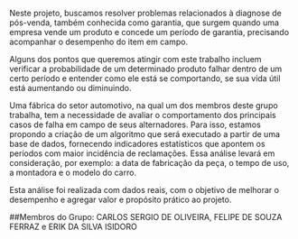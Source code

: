 Neste projeto, buscamos resolver problemas relacionados à diagnose de pós-venda, também conhecida como garantia, que surgem quando uma empresa vende um produto e concede um período de garantia, precisando acompanhar o desempenho do item em campo.

Alguns dos pontos que queremos atingir com este trabalho incluem verificar a probabilidade de um determinado produto falhar dentro de um certo período e entender como ele está se comportando, se sua vida útil está aumentando ou diminuindo.

Uma fábrica do setor automotivo, na qual um dos membros deste grupo trabalha, tem a necessidade de avaliar o comportamento dos principais casos de falha em campo de seus alternadores. Para isso, estamos propondo a criação de um algoritmo que será executado a partir de uma base de dados, fornecendo indicadores estatísticos que apontem os períodos com maior incidência de reclamações. Essa análise levará em consideração, por exemplo: a data de fabricação da peça, o tempo de uso, a montadora e o modelo do carro.

Esta análise foi realizada com dados reais, com o objetivo de melhorar o desempenho e agregar valor e propósito prático ao projeto.

##Membros do Grupo:
CARLOS SERGIO DE OLIVEIRA, FELIPE DE SOUZA FERRAZ e ERIK DA SILVA ISIDORO
